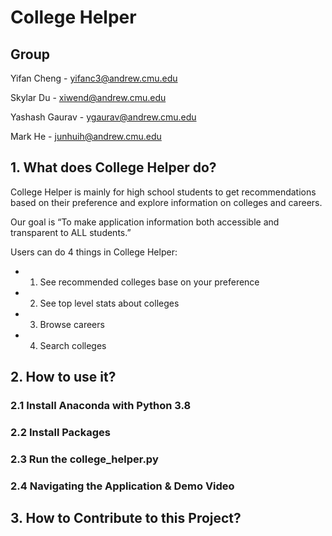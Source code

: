 # College Helper

## Group
Yifan Cheng - yifanc3@andrew.cmu.edu

Skylar Du - xiwend@andrew.cmu.edu

Yashash Gaurav - ygaurav@andrew.cmu.edu

Mark He - junhuih@andrew.cmu.edu


## 1. What does College Helper do? 

College Helper is mainly for high school students to get recommendations based on their preference and explore information on colleges and careers. 

Our goal is “To make application information both accessible and transparent to ALL students.”

Users can do 4 things in College Helper: 

- 1. See recommended colleges base on your preference
- 2. See top level stats about colleges
- 3. Browse careers
- 4. Search colleges




## 2. How to use it? 

### 2.1 Install Anaconda with Python 3.8

### 2.2 Install Packages



### 2.3 Run the college_helper.py

### 2.4 Navigating the Application & Demo Video



## 3. How to Contribute to this Project? 


